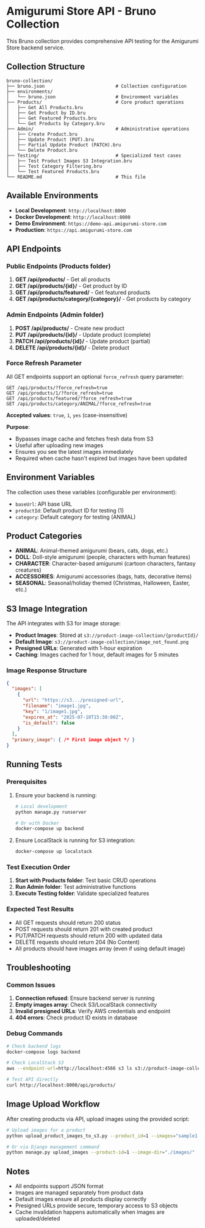 # Amigurumi Store API - Bruno Collection

This Bruno collection provides comprehensive API testing for the Amigurumi Store backend service.

## Collection Structure

```
bruno-collection/
├── bruno.json                          # Collection configuration
├── environments/
│   └── bruno.json                      # Environment variables
├── Products/                           # Core product operations
│   ├── Get All Products.bru
│   ├── Get Product by ID.bru
│   ├── Get Featured Products.bru
│   └── Get Products by Category.bru
├── Admin/                              # Administrative operations
│   ├── Create Product.bru
│   ├── Update Product (PUT).bru
│   ├── Partial Update Product (PATCH).bru
│   └── Delete Product.bru
├── Testing/                            # Specialized test cases
│   ├── Test Product Images S3 Integration.bru
│   ├── Test Category Filtering.bru
│   └── Test Featured Products.bru
└── README.md                           # This file
```

## Available Environments

- **Local Development**: `http://localhost:8000`
- **Docker Development**: `http://localhost:8000`
- **Demo Environment**: `https://demo-api.amigurumi-store.com`
- **Production**: `https://api.amigurumi-store.com`

## API Endpoints

### Public Endpoints (Products folder)

1. **GET /api/products/** - Get all products
2. **GET /api/products/{id}/** - Get product by ID
3. **GET /api/products/featured/** - Get featured products
4. **GET /api/products/category/{category}/** - Get products by category

### Admin Endpoints (Admin folder)

1. **POST /api/products/** - Create new product
2. **PUT /api/products/{id}/** - Update product (complete)
3. **PATCH /api/products/{id}/** - Update product (partial)
4. **DELETE /api/products/{id}/** - Delete product

### Force Refresh Parameter

All GET endpoints support an optional `force_refresh` query parameter:

```
GET /api/products/?force_refresh=true
GET /api/products/1/?force_refresh=true
GET /api/products/featured/?force_refresh=true
GET /api/products/category/ANIMAL/?force_refresh=true
```

**Accepted values**: `true`, `1`, `yes` (case-insensitive)

**Purpose**: 
- Bypasses image cache and fetches fresh data from S3
- Useful after uploading new images
- Ensures you see the latest images immediately
- Required when cache hasn't expired but images have been updated

## Environment Variables

The collection uses these variables (configurable per environment):

- `baseUrl`: API base URL
- `productId`: Default product ID for testing (1)
- `category`: Default category for testing (ANIMAL)

## Product Categories

- **ANIMAL**: Animal-themed amigurumi (bears, cats, dogs, etc.)
- **DOLL**: Doll-style amigurumi (people, characters with human features)
- **CHARACTER**: Character-based amigurumi (cartoon characters, fantasy creatures)
- **ACCESSORIES**: Amigurumi accessories (bags, hats, decorative items)
- **SEASONAL**: Seasonal/holiday themed (Christmas, Halloween, Easter, etc.)

## S3 Image Integration

The API integrates with S3 for image storage:

- **Product Images**: Stored at `s3://product-image-collection/{productId}/`
- **Default Image**: `s3://product-image-collection/image_not_found.png`
- **Presigned URLs**: Generated with 1-hour expiration
- **Caching**: Images cached for 1 hour, default images for 5 minutes

### Image Response Structure

```json
{
  "images": [
    {
      "url": "https://s3.../presigned-url",
      "filename": "image1.jpg",
      "key": "1/image1.jpg",
      "expires_at": "2025-07-10T15:30:00Z",
      "is_default": false
    }
  ],
  "primary_image": { /* First image object */ }
}
```

## Running Tests

### Prerequisites

1. Ensure your backend is running:
   ```bash
   # Local development
   python manage.py runserver
   
   # Or with Docker
   docker-compose up backend
   ```

2. Ensure LocalStack is running for S3 integration:
   ```bash
   docker-compose up localstack
   ```

### Test Execution Order

1. **Start with Products folder**: Test basic CRUD operations
2. **Run Admin folder**: Test administrative functions
3. **Execute Testing folder**: Validate specialized features

### Expected Test Results

- All GET requests should return 200 status
- POST requests should return 201 with created product
- PUT/PATCH requests should return 200 with updated data
- DELETE requests should return 204 (No Content)
- All products should have images array (even if using default image)

## Troubleshooting

### Common Issues

1. **Connection refused**: Ensure backend server is running
2. **Empty images array**: Check S3/LocalStack connectivity
3. **Invalid presigned URLs**: Verify AWS credentials and endpoint
4. **404 errors**: Check product ID exists in database

### Debug Commands

```bash
# Check backend logs
docker-compose logs backend

# Check LocalStack S3
aws --endpoint-url=http://localhost:4566 s3 ls s3://product-image-collection/

# Test API directly
curl http://localhost:8000/api/products/
```

## Image Upload Workflow

After creating products via API, upload images using the provided script:

```bash
# Upload images for a product
python upload_product_images_to_s3.py --product_id=1 --images="sample1.jpg sample2.jpg"

# Or via Django management command
python manage.py upload_images --product-id=1 --image-dir="./images/"
```

## Notes

- All endpoints support JSON format
- Images are managed separately from product data
- Default images ensure all products display correctly
- Presigned URLs provide secure, temporary access to S3 objects
- Cache invalidation happens automatically when images are uploaded/deleted
